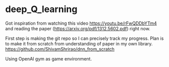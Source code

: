 # deep_Q_learning

Got inspiration from watching this video https://youtu.be/rFwQDDbYTm4 and reading the paper (https://arxiv.org/pdf/1312.5602.pdf) right now.

First step is making the git repo so I can precisely track my progress.
Plan is to make it from scratch from understanding of paper in my own library. https://github.com/ShivamShrirao/dnn_from_scratch

Using OpenAI gym as game environment.
